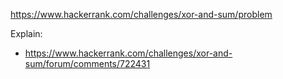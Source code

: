 https://www.hackerrank.com/challenges/xor-and-sum/problem

Explain:
- https://www.hackerrank.com/challenges/xor-and-sum/forum/comments/722431
